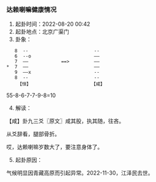 ### 达赖喇嘛健康情况

1. 起卦时间：2022-08-20 00:42
2. 起卦地点：北京广渠门
3. 卦象：
```text
   8  --                        --
   6  --o                       ——
   7  ——            ==>         ——
*  7  ——                        ——
   9  ——x                       --
   8  --                        --
    【恒】                      【咸】
```

55-8-6-7-7-9-8=10

4. 解读：

【咸】卦九三爻〖原文〗咸其股，执其随，往吝。

从爻辞看，腿部骨折。

哎，达赖喇嘛岁数大了，要注意身体了。

5. 起卦原因：

气候明显因青藏高原而引起异常。2022-11-30，江泽民去世。

